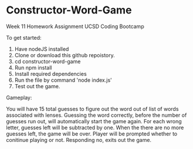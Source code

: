 # Constructor-Word-Game
Week 11 Homework Assignment UCSD Coding Bootcamp

To get started:

1. Have nodeJS installed
2. Clone or download this github repoistory.
3. cd constructor-word-game
4. Run npm install
5. Install required dependencies
6. Run the file by command 'node index.js'
7. Test out the game.

Gameplay:

  You will have 15 total guesses to figure out the word out of list of words associated with lenses. Guessing the word correctly, before the number of guesses run out, will automatically start the game again.  For each wrong letter, guesses left will be subtracted by one.  When the there are no more guesses left, the game will be over. Player will be prompted whether to conitinue playing or not. Responding no, exits out the game.   
